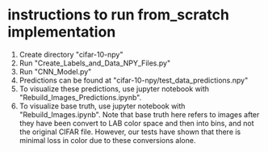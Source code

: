 # instructions to run from_scratch implementation

1) Create directory "cifar-10-npy"
2) Run "Create_Labels_and_Data_NPY_Files.py"
3) Run "CNN_Model.py"
4) Predictions can be found at "cifar-10-npy/test_data_predictions.npy"
5) To visualize these predictions, use jupyter notebook with "Rebuild_Images_Predictions.ipynb".
5) To visualize base truth, use jupyter notebook with "Rebuild_Images.ipynb". Note that base truth here refers to images after they have been convert to LAB color space and then into bins, and not the original CIFAR file. However, our tests have shown that there is minimal loss in color due to these conversions alone.